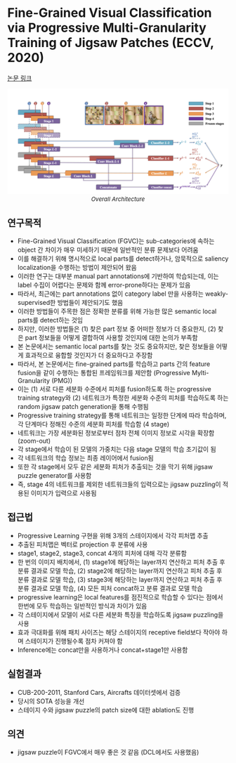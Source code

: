 # Fine-Grained Visual Classification via Progressive Multi-Granularity Training of Jigsaw Patches (ECCV, 2020)

[논문 링크](https://link.springer.com/chapter/10.1007/978-3-030-58565-5_10)

<p align="center">
    <img width="600" alt='fig1' src="./img/04_11_01.png?raw=true"></br>
    <em><font size=2>Overall Architecture</font></em>
</p>

## 연구목적
- Fine-Grained Visual Classification (FGVC)는 sub-categories에 속하는 object 간 차이가 매우 미세하기 때문에 일반적인 분류 문제보다 어려움
- 이를 해결하기 위해 명시적으로 local parts를 detect하거나, 암묵적으로 saliency localization을 수행하는 방법이 제안되어 왔음
- 이러한 연구는 대부분 manual part annotations에 기반하여 학습되는데, 이는 label 수집이 어렵다는 문제와 함께 error-prone하다는 문제가 있음
- 따라서, 최근에는 part annotations 없이 category label 만을 사용하는 weakly-supervised한 방법들이 제안되기도 했음
- 이러한 방법들이 주목한 점은 정확한 분류를 위해 가능한 많은 semantic local parts를 detect하는 것임
- 하지만, 이러한 방법들은 (1) 찾은 part 정보 중 어떠한 정보가 더 중요한지, (2) 찾은 part 정보들을 어떻게 결합하여 사용할 것인지에 대한 논의가 부족함
- 본 논문에서는 semantic local parts를 찾는 것도 중요하지만, 찾은 정보들을 어떻게 효과적으로 융합할 것인지가 더 중요하다고 주장함
- 따라서, 본 논문에서는 fine-grained parts를 학습하고 parts 간의 feature fusion을 같이 수행하는 통합된 프레임워크를 제안함 (Progressive Mylti-Granularity (PMG))
- 이는 (1) 서로 다른 세분화 수준에서 피처를 fusion하도록 하는 progressive training strategy와 (2) 네트워크가 특정한 세분화 수준의 피처를 학습하도록 하는 random jigsaw patch generation을 통해 수행됨
- Progressive training strategy를 통해 네트워크는 일정한 단계에 따라 학습하며, 각 단계마다 정해진 수준의 세분화 피처를 학습함 (4 stage)
- 네트워크는 가장 세분화된 정보로부터 점차 전체 이미지 정보로 시각을 확장함 (zoom-out)
- 각 stage에서 학습이 된 모델의 가중치는 다음 stage 모델의 학습 초기값이 됨
- 각 네트워크의 학습 정보는 최종 레이어에서 fusion됨
- 또한 각 stage에서 모두 같은 세분화 피처가 추출되는 것을 막기 위해 jigsaw puzzle generator를 사용함
- 즉, stage 4의 네트워크를 제외한 네트워크들의 입력으로는 jigsaw puzzling이 적용된 이미지가 입력으로 사용됨
  
## 접근법
- Progressive Learning 구현을 위해 3개의 스테이지에서 각각 피처맵 추출
- 추출된 피처맵은 벡터로 projection 후 분류에 사용
- stage1, stage2, stage3, concat 4개의 피처에 대해 각각 분류함
- 한 번의 이미지 배치에서, (1) stage1에 해당하는 layer까지 연산하고 피처 추출 후 분류 결과로 모델 학습, (2) stage2에 해당하는 layer까지 연산하고 피처 추출 후 분류 결과로 모델 학습, (3) stage3에 해당하는 layer까지 연산하고 피처 추출 후 분류 결과로 모델 학습, (4) 모든 피처 concat하고 분류 결과로 모델 학습
- progressive learning은 local features를 점진적으로 학습할 수 있다는 점에서 한번에 모두 학습하는 일반적인 방식과 차이가 있음
- 각 스테이지에서 모델이 서로 다른 세분화 특징을 학습하도록 jigsaw puzzling을 사용
- 효과 극대화를 위해 패치 사이즈는 해당 스테이지의 receptive field보다 작아야 하며 스테이지가 진행될수록 점차 커져야 함
- Inference에는 concat만을 사용하거나 concat+stage1만 사용함

## 실험결과
- CUB-200-2011, Stanford Cars, Aircrafts 데이터셋에서 검증
- 당시의 SOTA 성능을 개선
- 스테이지 수와 jigsaw puzzle의 patch size에 대한 ablation도 진행

## 의견
- jigsaw puzzle이 FGVC에서 매우 좋은 것 같음 (DCL에서도 사용했음)
